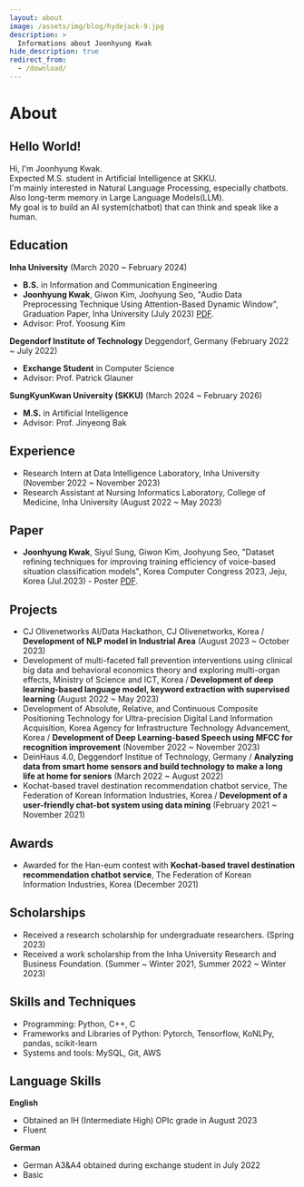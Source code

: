 ```yaml
---
layout: about
image: /assets/img/blog/hydejack-9.jpg
description: >
  Informations about Joonhyung Kwak
hide_description: true
redirect_from:
  - /download/
---
```


# About

## Hello World!  
  Hi, I'm Joonhyung Kwak.  
  Expected M.S. student in Artificial Intelligence at SKKU.  
  I'm mainly interested in Natural Language Processing, especially chatbots.  
  Also long-term memory in Large Language Models(LLM).  
  My goal is to build an AI system(chatbot) that can think and speak like a human.

<!--author-->


## Education
**Inha University** (March 2020 ~ February 2024)  
  - **B.S.** in Information and Communication Engineering
  - **Joonhyung Kwak**, Giwon Kim, Joohyung Seo, "Audio Data Preprocessing Technique Using Attention-Based Dynamic Window", Graduation Paper, Inha University (July 2023) [PDF](assets/grad_paper.pdf).
  - Advisor: Prof. Yoosung Kim

**Degendorf Institute of Technology** Deggendorf, Germany (February 2022 ~ July 2022)  
  - **Exchange Student** in Computer Science
  - Advisor: Prof. Patrick Glauner
    
**SungKyunKwan University (SKKU)** (March 2024 ~ February 2026)  
  - **M.S.** in Artificial Intelligence
  - Advisor: Prof. Jinyeong Bak


## Experience
  - Research Intern at Data Intelligence Laboratory, Inha University (November 2022 ~ November 2023)
  - Research Assistant at Nursing Informatics Laboratory, College of Medicine, Inha University (August 2022 ~ May 2023)


## Paper
  - **Joonhyung Kwak**, Siyul Sung, Giwon Kim, Joohyung Seo, "Dataset refining techniques for improving training efficiency of voice-based situation classification models", Korea Computer Congress 2023, Jeju, Korea (Jul.2023) - Poster [PDF](assets/paper.pdf).


## Projects
  - CJ Olivenetworks AI/Data Hackathon, CJ Olivenetworks, Korea / **Development of NLP model in Industrial Area** (August 2023 ~ October 2023)
  - Development of multi-faceted fall prevention interventions using clinical big data and behavioral economics theory and exploring multi-organ effects, Ministry of Science and ICT, Korea / **Development of deep learning-based language model, keyword extraction with supervised learning** (August 2022 ~ May 2023)
  - Development of Absolute, Relative, and Continuous Composite Positioning Technology for Ultra-precision Digital Land Information Acquisition, Korea Agency for Infrastructure Technology Advancement, Korea / **Development of Deep Learning-based Speech using MFCC for recognition improvement** (November 2022 ~ November 2023)
  - DeinHaus 4.0, Deggendorf Institue of Technology, Germany / **Analyzing data from smart home sensors and build technology to make a long life at home for seniors** (March 2022 ~ August 2022)
  - Kochat-based travel destination recommendation chatbot service, The Federation of Korean Information Industries, Korea / **Development of a user-friendly chat-bot system using data mining** (February 2021 ~ November 2021)


## Awards  
  - Awarded for the Han-eum contest with **Kochat-based travel destination recommendation chatbot service**, The Federation of Korean Information Industries, Korea (December 2021)


## Scholarships
  - Received a research scholarship for undergraduate researchers. (Spring 2023)
  - Received a work scholarship from the Inha University Research and Business Foundation. (Summer ~ Winter 2021, Summer 2022 ~ Winter 2023)


## Skills and Techniques  
  - Programming: Python, C++, C
  - Frameworks and Libraries of Python: Pytorch, Tensorflow, KoNLPy, pandas, scikit-learn
  - Systems and tools: MySQL, Git, AWS  


## Language Skills  
**English**  
  - Obtained an IH (Intermediate High) OPIc grade in August 2023  
  - Fluent
  
**German**  
  - German A3&A4 obtained during exchange student in July 2022  
  - Basic